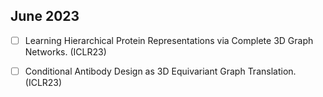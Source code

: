## June 2023

- [ ] Learning Hierarchical Protein Representations via Complete 3D Graph Networks. (ICLR23)

- [ ] Conditional Antibody Design as 3D Equivariant Graph Translation.(ICLR23)